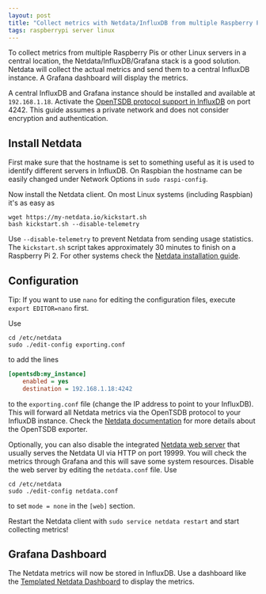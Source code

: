 ```yaml
---
layout: post
title: "Collect metrics with Netdata/InfluxDB from multiple Raspberry Pis"
tags: raspberrypi server linux
---
```


To collect metrics from multiple Raspberry Pis or other Linux servers in a central location, the
Netdata/InfluxDB/Grafana stack is a good solution. Netdata will collect the actual metrics and send them to a central
InfluxDB instance. A Grafana dashboard will display the metrics.

A central InfluxDB and Grafana instance should be installed and available at `192.168.1.18`. Activate the
[OpenTSDB protocol support in InfluxDB](https://docs.influxdata.com/influxdb/v1.8/administration/config/#opentsdb-settings)
on port 4242. This guide assumes a private network and does not consider encryption and authentication.

## Install Netdata

First make sure that the hostname is set to something useful as it is used to identify different servers in InfluxDB. On
Raspbian the hostname can be easily changed under Network Options in `sudo raspi-config`.

Now install the Netdata client. On most Linux systems (including Raspbian) it's as easy as

```shell
wget https://my-netdata.io/kickstart.sh
bash kickstart.sh --disable-telemetry
```

Use `--disable-telemetry` to prevent Netdata from sending usage statistics. The `kickstart.sh` script takes
approximately 30 minutes to finish on a Raspberry Pi 2. For other systems check the
[Netdata installation guide](https://learn.netdata.cloud/docs/agent/packaging/installer).

## Configuration

Tip: If you want to use `nano` for editing the configuration files, execute `export EDITOR=nano` first.

Use

```shell
cd /etc/netdata
sudo ./edit-config exporting.conf
```

to add the lines

```ini
[opentsdb:my_instance]
    enabled = yes
    destination = 192.168.1.18:4242
```

to the `exporting.conf` file (change the IP address to point to your InfluxDB). This will forward all Netdata metrics
via the OpenTSDB protocol to your InfluxDB instance. Check the
[Netdata documentation](https://learn.netdata.cloud/docs/agent/exporting/opentsdb) for more details about the OpenTSDB
exporter.

Optionally, you can also disable the integrated [Netdata web server](https://learn.netdata.cloud/docs/agent/web/server)
that usually serves the Netdata UI via HTTP on port 19999. You will check the metrics through Grafana and this will save
some system resources. Disable the web server by editing the `netdata.conf` file. Use

```shell
cd /etc/netdata
sudo ./edit-config netdata.conf
```

to set `mode = none` in the `[web]` section.

Restart the Netdata client with `sudo service netdata restart` and start collecting metrics!

## Grafana Dashboard

The Netdata metrics will now be stored in InfluxDB. Use a dashboard like the
[Templated Netdata Dashboard](https://grafana.com/grafana/dashboards/2701) to display the metrics.
